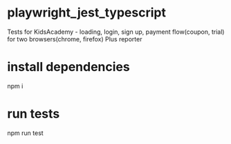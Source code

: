 # playwright_jest_typescript
Tests for KidsAcademy - loading, login, sign up, payment flow(coupon, trial) for two browsers(chrome, firefox)
Plus reporter

# install dependencies
npm i

# run tests
npm run test

